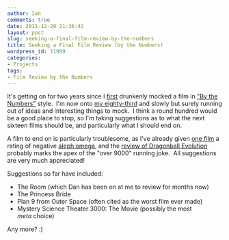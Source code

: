 ```yaml
---
author: Ian
comments: true
date: 2011-12-20 21:36:42
layout: post
slug: seeking-a-final-film-review-by-the-numbers
title: Seeking a Final Film Review (by the Numbers)
wordpress_id: 11909
categories:
- Projects
tags:
- Film Review by the Numbers
---
```


It's getting on for two years since I [first](http:/filmreviews.ianrenton.com/twilight) drunkenly mocked a film in ["By the Numbers"](http://filmreviews.ianrenton.com) style.  I'm now onto [my eighty-third](http://filmreviews.ianrenton.com/sherlock-holmes-a-game-of-shadows) and slowly but surely running out of ideas and interesting things to mock.  I think a round hundred would be a good place to stop, so I'm taking suggestions as to what the next sixteen films should be, and particularly what I should end on.

A film to end on is particularly troublesome, as I've already given [one film](http://filmreviews.ianrenton.com/camp-rock) a rating of negative [aleph omega](http://en.wikipedia.org/wiki/Aleph_number#Aleph-.CF.89), and the [review of Dragonball Evolution](http://filmreviews.ianrenton.com/dragonball-evolution) probably marks the apex of the "over 9000" running joke.  All suggestions are very much appreciated!

Suggestions so far have included:

	
  * The Room (which Dan has been on at me to review for months now)
  * The Princess Bride
  * Plan 9 from Outer Space (often cited as the worst film ever made)
  * Mystery Science Theater 3000: The Movie (possibly the most _meta_ choice)

Any more? :)
